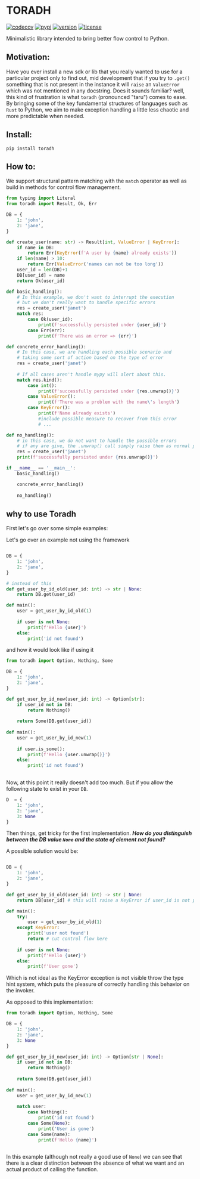 # TORADH
[![codecov](https://codecov.io/github/levensworth/toradh/graph/badge.svg?token=hsojulL0hJ)](https://codecov.io/github/levensworth/toradh)
[![pypi](https://img.shields.io/pypi/v/toradh.svg)](https://pypi.python.org/pypi/toradh/)
[![version](https://img.shields.io/pypi/pyversions/toradh.svg)](https://pypi.python.org/pypi/toradh/)
[![license](https://img.shields.io/pypi/l/toradh.svg)](https://en.wikipedia.org/wiki/GNU_General_Public_License)


Minimalistic library intended to bring better flow control to Python.

## Motivation:
Have you ever install a new sdk or lib that you really wanted to use for a particular project only to find out, mid development
that if you try to `.get()` something that is not present in the instance it will `raise` an `ValueError` which was not mentioned
in any docstring. Does it sounds familiar? well, this kind of frustration is what `toradh` (pronounced "taru") comes to ease.
By bringing some of the key fundamental structures of languages such as `Rust` to Python, we aim to make exception handling a little
less chaotic and more predictable when needed. 

## Install:
```
pip install toradh
```


## How to:
We support structural pattern matching with the `match` operator as well as build in methods for control flow management.

```python
from typing import Literal
from toradh import Result, Ok, Err

DB = {
    1: 'john', 
    2: 'jane',
}

def create_user(name: str) -> Result[int, ValueError | KeyError]:
    if name in DB:
        return Err(KeyError(f'A user by {name} already exists'))
    if len(name) > 10:
        return Err(ValueError('names can not be too long'))
    user_id = len(DB)+1
    DB[user_id] = name
    return Ok(user_id)

def basic_handling():
    # In this example, we don't want to interrupt the execution
    # but we don't really want to handle specific errors
    res = create_user('janet')
    match res:
        case Ok(user_id):
            print(f'successfully persisted under {user_id}')
        case Err(err):
            print(f'There was an error => {err}')

def concrete_error_handling():
    # In this case, we are handling each possible scenario and 
    # taking some sort of action based on the type of error
    res = create_user('janet')
    
    # If all cases aren't handle mypy will alert about this.
    match res.kind():
        case int():
            print(f'successfully persisted under {res.unwrap()}')
        case ValueError():
            print(f'There was a problem with the name\'s length')
        case KeyError():
            print(f'Name already exists')
            #include possible measure to recover from this error
            # ...

def no_handling():
    # in this case, we do not want to handle the possible errors
    # if any are give, the .unwrap() call simply raise them as normal python code
    res = create_user('janet')
    print(f'successfully persisted under {res.unwrap()}')

if __name__ == '__main__':
    basic_handling()

    concrete_error_handling()
    
    no_handling()

```


## why to use Toradh
First let's go over some simple examples:

Let's go over an example not using the framework
```python

DB = {
    1: 'john', 
    2: 'jane',
}

# instead of this
def get_user_by_id_old(user_id: int) -> str | None:
    return DB.get(user_id)    

def main():
    user = get_user_by_id_old(1)
    
    if user is not None:
        print(f'Hello {user}')
    else:
        print('id not found')
```

and how it would look like if using it
```python
from toradh import Option, Nothing, Some

DB = {
    1: 'john', 
    2: 'jane',
}

def get_user_by_id_new(user_id: int) -> Option[str]:
    if user_id not in DB:
        return Nothing()
    
    return Some(DB.get(user_id))
    
def main():
    user = get_user_by_id_new(1)
    
    if user.is_some():
        print(f'Hello {user.unwrap()}')
    else:
        print('id not found')
        
```


Now, at this point it really doesn't add too much. But if you allow the following state to 
exist in your `DB`.

```python
D  = {
    1: 'john',
    2: 'jane',
    3: None
}
```
Then things, get tricky for the first implementation. 
***How do you distinguish between the DB value `None` and the state of element not found?***

A possible solution would be:

```python

DB = {
    1: 'john', 
    2: 'jane',
}

def get_user_by_id_old(user_id: int) -> str | None:
    return DB[user_id] # this will raise a KeyError if user_id is not part of DB

def main():
    try:
        user = get_user_by_id_old(1)
    except KeyError:
        print('user not found') 
        return # cut control flow here
    
    if user is not None:
        print(f'Hello {user}')
    else:
        print(f'User gone')
```

Which is not ideal as the KeyError exception is not visible throw the type hint system, which puts the 
pleasure of correctly handling this behavior on the invoker.

As opposed to this implementation:

```python
from toradh import Option, Nothing, Some

DB = {
    1: 'john', 
    2: 'jane',
    3: None
}

def get_user_by_id_new(user_id: int) -> Option[str | None]:
    if user_id not in DB:
        return Nothing()
    
    return Some(DB.get(user_id))
    
def main():
    user = get_user_by_id_new(1)
    
    match user:
        case Nothing():
            print('id not found')    
        case Some(None):
            print('User is gone')
        case Some(name):
            print(f'Hello {name}')
        
```

In this example (although not really a good use of `None`) we can see that there is a clear distinction between the absence of what 
we want and an actual product of calling the function.

